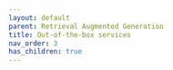 ```yaml
---
layout: default
parent: Retrieval Augmented Generation
title: Out-of-the-box services
nav_order: 3
has_children: true
---
```


